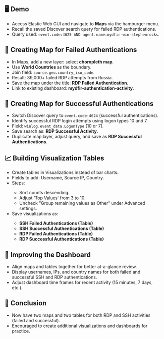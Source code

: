 <h2>🖥️ Demo</h2>
<ul>
  <li>Access Elastic Web GUI and navigate to <strong>Maps</strong> via the hamburger menu.</li>
  <li>Recall the saved Discover search query for failed RDP authentications.</li>
  <li>Query used: <code>event.code:4625 AND agent.name:mydfir-win-stephenrocks</code>.</li>
</ul>

<h2>🔎 Creating Map for Failed Authentications</h2>
<ul>
  <li>In Maps, add a new layer: select <strong>choropleth map</strong>.</li>
  <li>Use <strong>World Countries</strong> as the boundary.</li>
  <li>Join field: <code>source.geo.country_iso_code</code>.</li>
  <li>Result: 39,000+ failed RDP attempts from Russia.</li>
  <li>Save the map under the title: <strong>RDP Failed Authentication</strong>.</li>
  <li>Link to existing dashboard: <strong>mydfir-authentication-activity</strong>.</li>
</ul>

<h2>🚀 Creating Map for Successful Authentications</h2>
<ul>
  <li>Switch Discover query to <code>event.code:4624</code> (successful authentications).</li>
  <li>Identify successful RDP login attempts using logon types 10 and 7.</li>
  <li>Field: <code>winlog.event_data.LogonType</code> (10 or 7).</li>
  <li>Save search as: <strong>RDP Successful Activity</strong>.</li>
  <li>Duplicate map layer, adjust query, and save as <strong>RDP Successful Authentications</strong>.</li>
</ul>

<h2>📈 Building Visualization Tables</h2>
<ul>
  <li>Create tables in Visualizations instead of bar charts.</li>
  <li>Fields to add: Username, Source IP, Country.</li>
  <li>Steps:</li>
  <ul>
    <li>Sort counts descending.</li>
    <li>Adjust 'Top Values' from 3 to 10.</li>
    <li>Uncheck "Group remaining values as Other" under Advanced settings.</li>
  </ul>
  <li>Save visualizations as:</li>
  <ul>
    <li><strong>SSH Failed Authentications (Table)</strong></li>
    <li><strong>SSH Successful Authentications (Table)</strong></li>
    <li><strong>RDP Failed Authentications (Table)</strong></li>
    <li><strong>RDP Successful Authentications (Table)</strong></li>
  </ul>
</ul>

<h2>🧩 Improving the Dashboard</h2>
<ul>
  <li>Align maps and tables together for better at-a-glance review.</li>
  <li>Display usernames, IPs, and country names for both failed and successful SSH and RDP authentications.</li>
  <li>Adjust dashboard time frames for recent activity (15 minutes, 7 days, etc.).</li>
</ul>

<h2>🧠 Conclusion</h2>
<ul>
  <li>Now have two maps and two tables for both RDP and SSH activities (failed and successful).</li>
  <li>Encouraged to create additional visualizations and dashboards for practice.</li>
</ul>


